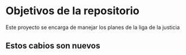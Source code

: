 # Objetivos de la repositorio

Este proyecto se encarga de manejar los planes de la liga de la justicia


## Estos cabios son nuevos